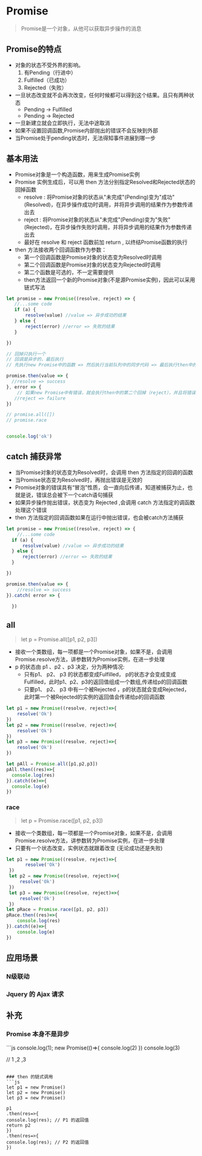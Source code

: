 # Promise
> Promise是一个对象，从他可以获取异步操作的消息
## Promise的特点
- 对象的状态不受外界的影响。
  1. 有Pending（行进中）
  2. Fulfilled（已成功）
  3. Rejected（失败）
- 一旦状态改变就不会再次改变，任何时候都可以得到这个结果。且只有两种状态
  * Pending -> Fulfilled
  * Pending -> Rejected
- 一旦新建立就会立即执行，无法中途取消
- 如果不设置回调函数,Promise内部抛出的错误不会反映到外部
- 当Promise处于pending状态时，无法得知事件进展到哪一步

## 基本用法
* Promise对象是一个构造函数，用来生成Promise实例
* Promise 实例生成后，可以用 then 方法分别指定Resolved和Rejected状态的回掉函数
  * resolve : 将Promise对象的状态从"未完成"(Pending)变为"成功"(Resolved)，在异步操作成功时调用，并将异步调用的结果作为参数传递出去
  * reject  : 将Promise对象的状态从"未完成"(Pending)变为"失败"(Rejected)，在异步操作失败时调用，并将异步调用的结果作为参数传递出去
  * 最好在 resolve 和 reject 函数前加 return , 以终结Promise函数的执行
* then 方法接收两个回调函数作为参数：
  * 第一个回调函数是Promise对象的状态变为Resolved时调用
  * 第二个回调函数是Promise对象的状态变为Rejected时调用
  * 第二个函数是可选的，不一定需要提供
  * then方法返回一个新的Promise对象(不是源Promise实例)，因此可以采用链式写法
```js
let promise = new Promise((resolve, reject) => {
   //...some code
   if (a) {
       resolve(value) //value => 异步成功的结果
   } else {
       reject(error) //error => 失败的结果
   }

})

// 回掉只执行一个
// 回调是异步的，最后执行
// 先执行new Promise中的函数 => 然后执行当前队列中的同步代码 => 最后执行then中的回调

promise.then(value => {
  //resolve => success
}, error => {
    // 如果new Promise中有错误，就会执行then中的第二个回掉（reject），并且将错误信息传递个函数
   //reject => failure
})

// promise.all([])
// promise.race


console.log('ok')
```

## catch 捕获异常
* 当Promise对象的状态变为Resolved时，会调用 then 方法指定的回调的函数
* 当Promise状态变为Resolved时，再抛出错误是无效的
* Promise对象的错误具有“冒泡”性质，会一直向后传递，知道被捕获为止，也就是说，错误总会被下一个catch语句捕获
* 如果异步操作抛出错误，状态变为 Rejected ,会调用 catch 方法指定的调函数处理这个错误
* then 方法指定的回调函数如果在运行中抛出错误，也会被catch方法捕获
```js
let promise = new Promise((resolve, reject) => {
    //...some code
  if (a) {
      resolve(value) //value => 异步成功的结果
  } else {
      reject(error) //error => 失败的结果
  }

})

promise.then(value => {
    //resolve => success
}).catch( error => {

  })
```
## all
> let p = Promise.all(\[p1, p2, p3])
* 接收一个类数组，每一项都是一个Promise对象，如果不是，会调用Promise.resolve方法，讲参数转为Promise实例，在进一步处理
* p 的状态由 p1 、p2 、p3 决定，分为两种情况:
    * 只有p1、 p2、 p3 的状态都变成Fulfilled， p的状态才会变成变成Fulfilled，此时p1、p2、p3的返回值组成一个数组,传递给p的回调函数
    * 只要p1、 p2、 p3 中有一个被Rejected ，p的状态就会变成Rejected， 此时第一个被Rejected的实例的返回值会传递给p的回调函数
```js
let p1 = new Promise((resolve, reject)=>{
    resolve('Ok')
})
let p2 = new Promise((resolve, reject)=>{
    resolve('Ok')
})
let p3 = new Promise((resolve, reject)=>{
    resolve('Ok')
})

let pAll = Promise.all([p1,p2,p3])
pAll.then((res)=>{
  console.log(res)
}).catch((e)=>{
  console.log(e)
})
```
### race
> let p = Promise.race(\[p1, p2, p3])
* 接收一个类数组，每一项都是一个Promise对象，如果不是，会调用Promise.resolve方法，讲参数转为Promise实例，在进一步处理
* 只要有一个状态改变，实例状态就跟着改变 (无论成功还是失败)
```js
let p1 = new Promise((resolve, reject)=>{
       resolve('Ok')
 })
 let p2 = new Promise((resolve, reject)=>{
     resolve('Ok')
 })
 let p3 = new Promise((resolve, reject)=>{
     resolve('Ok')
 })
let pRace = Promise.race([p1, p2, p3])
pRace.then((res)=>{
    console.log(res)
}).catch((e)=>{
    console.log(e)
})
```

## 应用场景
### N级联动
### Jquery 的 Ajax 请求

## 补充
### Promise 本身不是异步
​```js
console.log(1);
new Promise(()=>{
  console.log(2)
})
console.log(3)

//  1 ,2 ,3
  ```

### then 的链式调用
```js
let p1 = new Promise()
let p2 = new Promise()
let p3 = new Promise()

p1
.then(res=>{
  console.log(res); // P1 的返回值
  return p2
})
.then(res=>{
  console.log(res); // P2 的返回值
})
```
